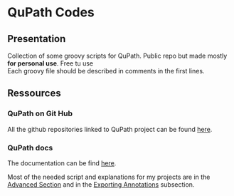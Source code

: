# QuPath Codes

## Presentation

Collection of some groovy scripts for QuPath. Public repo but made mostly **for personal use**. Free tu use <br>
Each groovy file should be described in comments in the first lines. 

## Ressources

### QuPath on Git Hub

All the github repositories linked to QuPath project can be found [here](https://github.com/qupath). 

### QuPath docs

The documentation can be find [here](https://qupath.readthedocs.io/en/latest/index.html). 

Most of the needed script and explanations for my projects are in the [Advanced Section](https://qupath.readthedocs.io/en/latest/docs/advanced/index.html) and in the [Exporting Annotations](https://qupath.readthedocs.io/en/latest/docs/advanced/exporting_annotations.html) subsection.
